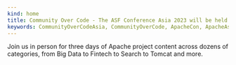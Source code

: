 ```yaml
---
kind: home
title: Community Over Code - The ASF Conference Asia 2023 will be held in Beijing from this August 18 to 20！
keywords: CommunityOverCodeAsia, CommunityOverCode, ApacheCon, ApacheAsiaCon, ApacheConAsia2023
---
```


Join us in person for three days of Apache project content across dozens of categories, from Big Data to Fintech to Search to Tomcat and more.

